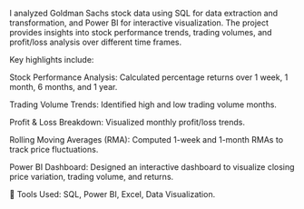  I analyzed Goldman Sachs stock data using SQL for data extraction and transformation, and Power BI for interactive visualization. The project provides insights into stock performance trends, trading volumes, and profit/loss analysis over different time frames.

Key highlights include:

Stock Performance Analysis: Calculated percentage returns over 1 week, 1 month, 6 months, and 1 year.

Trading Volume Trends: Identified high and low trading volume months.

Profit & Loss Breakdown: Visualized monthly profit/loss trends.

Rolling Moving Averages (RMA): Computed 1-week and 1-month RMAs to track price fluctuations.

Power BI Dashboard: Designed an interactive dashboard to visualize closing price variation, trading volume, and returns.

🔹 Tools Used: SQL, Power BI, Excel, Data Visualization.
